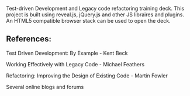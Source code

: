 Test-driven Development and Legacy code refactoring training deck. This project is built using reveal.js, jQuery.js and other JS libraires and plugins. An HTML5 compatible browser stack can be used to open the deck.

References:
----------
Test Driven Development: By Example - Kent Beck

Working Effectively with Legacy Code - Michael Feathers

Refactoring: Improving the Design of Existing Code - Martin Fowler

Several online blogs and forums
